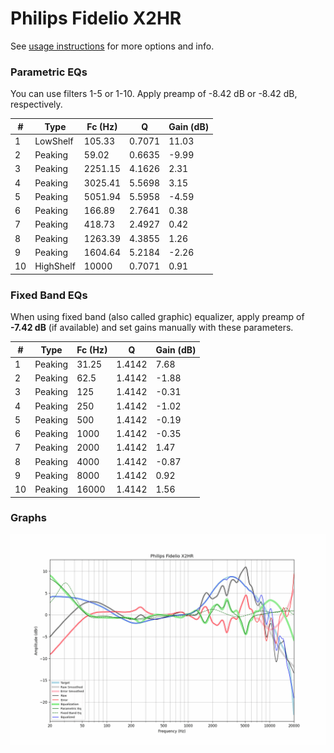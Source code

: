 # Philips Fidelio X2HR
See [usage instructions](https://github.com/jaakkopasanen/AutoEq#usage) for more options and info.

### Parametric EQs
You can use filters 1-5 or 1-10. Apply preamp of -8.42 dB or -8.42 dB, respectively.

|   # | Type      |   Fc (Hz) |      Q |   Gain (dB) |
|-----|-----------|-----------|--------|-------------|
|   1 | LowShelf  |    105.33 | 0.7071 |       11.03 |
|   2 | Peaking   |     59.02 | 0.6635 |       -9.99 |
|   3 | Peaking   |   2251.15 | 4.1626 |        2.31 |
|   4 | Peaking   |   3025.41 | 5.5698 |        3.15 |
|   5 | Peaking   |   5051.94 | 5.5958 |       -4.59 |
|   6 | Peaking   |    166.89 | 2.7641 |        0.38 |
|   7 | Peaking   |    418.73 | 2.4927 |        0.42 |
|   8 | Peaking   |   1263.39 | 4.3855 |        1.26 |
|   9 | Peaking   |   1604.64 | 5.2184 |       -2.26 |
|  10 | HighShelf |  10000    | 0.7071 |        0.91 |

### Fixed Band EQs
When using fixed band (also called graphic) equalizer, apply preamp of **-7.42 dB** (if available) and set gains manually with these parameters.

|   # | Type    |   Fc (Hz) |      Q |   Gain (dB) |
|-----|---------|-----------|--------|-------------|
|   1 | Peaking |     31.25 | 1.4142 |        7.68 |
|   2 | Peaking |     62.5  | 1.4142 |       -1.88 |
|   3 | Peaking |    125    | 1.4142 |       -0.31 |
|   4 | Peaking |    250    | 1.4142 |       -1.02 |
|   5 | Peaking |    500    | 1.4142 |       -0.19 |
|   6 | Peaking |   1000    | 1.4142 |       -0.35 |
|   7 | Peaking |   2000    | 1.4142 |        1.47 |
|   8 | Peaking |   4000    | 1.4142 |       -0.87 |
|   9 | Peaking |   8000    | 1.4142 |        0.92 |
|  10 | Peaking |  16000    | 1.4142 |        1.56 |

### Graphs
![](./Philips%20Fidelio%20X2HR.png)
